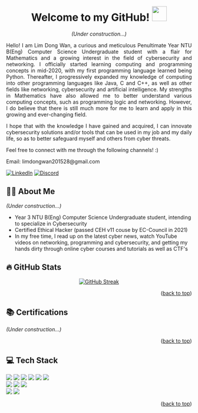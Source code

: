 <a name="readme-top"></a>

<div align="center">
  <h1>Welcome to my GitHub! <img src="https://media.giphy.com/media/hvRJCLFzcasrR4ia7z/giphy.gif" width="40"></h1>
  <p><p>
  <i>(Under construction...)</i>
  <p><p>
</div>
<div align="justify">
  Hello! I am Lim Dong Wan, a curious and meticulous Penultimate Year NTU B(Eng) Computer Science Undergraduate student with a flair for Mathematics and a growing interest in the field of cybersecurity and networking. I officially started learning computing and programming concepts in mid-2020, with my first programming language learned being Python. Thereafter, I progressively expanded my knowledge of computing into other programming languages like Java, C and C++, as well as other fields like networking, cybersecurity and artificial intelligence. My strengths in Mathematics have also allowed me to better understand various computing concepts, such as programming logic and networking. However, I do believe that there is still much more for me to learn and apply in this growing and ever-changing field.
  <p><p>
  I hope that with the knowledge I have gained and acquired, I can innovate cybersecurity solutions and/or tools that can be used in my job and my daily life, so as to better safeguard myself and others from cyber threats.
  <p><p>
  Feel free to connect with me through the following channels! :)
  <p><p>
  Email: limdongwan201528@gmail.com

  [![LinkedIn][linkedin-shield]][linkedin-url]
  [![Discord][discord-shield]][discord-url]
    
</div>

<h2> 👨‍💻 About Me</h2>
<div align="justified">
  <i>(Under construction...)</i>
  <p><p>

- Year 3 NTU B(Eng) Computer Science Undergraduate student, intending to specialize in Cybersecurity
- Certified Ethical Hacker (passed CEH v11 couse by EC-Council in 2021)
- In my free time, I read up on the latest cyber news, watch YouTube videos on networking, programming and cybersecurity, and getting my hands dirty through online cyber courses and tutorials as well as CTF's
</div>
<h2>🔥 GitHub Stats</h2>
<div align="center">
  
  [![GitHub Streak](https://github-readme-streak-stats.herokuapp.com?user=ldw129&theme=hacker&date_format=j%20M%5B%20Y%5D)](https://git.io/streak-stats)

</div>

<p align="right">(<a href="#readme-top">back to top</a>)</p>

<h2> 📚 Certifications</h2>
<div align="justified">
  <i>(Under construction...)</i>
</div>

<p align="right">(<a href="#readme-top">back to top</a>)</p>

<h2>💻 Tech Stack</h2>
<div align="left">
  <img src="https://img.shields.io/badge/typescript-%23007ACC.svg?style=for-the-badge&logo=typescript&logoColor=white" />
  <img src="https://img.shields.io/badge/javascript-%23323330.svg?style=for-the-badge&logo=javascript&logoColor=%23F7DF1E" />
  <img src="https://img.shields.io/badge/python-3670A0?style=for-the-badge&logo=python&logoColor=ffdd54" />
  <img src="https://img.shields.io/badge/java-%23ED8B00.svg?style=for-the-badge&logo=openjdk&logoColor=white" />
  <img src="https://img.shields.io/badge/c-%2300599C.svg?style=for-the-badge&logo=c&logoColor=white" />
  <img src="https://img.shields.io/badge/c++-%2300599C.svg?style=for-the-badge&logo=c%2B%2B&logoColor=white" />
  <br>
  <img src="https://img.shields.io/badge/react-%2320232a.svg?style=for-the-badge&logo=react&logoColor=%2361DAFB" />
  <img src="https://img.shields.io/badge/react_native-%2320232a.svg?style=for-the-badge&logo=react&logoColor=%2361DAFB" />
  <img src="https://img.shields.io/badge/expo-1C1E24?style=for-the-badge&logo=expo&logoColor=#D04A37" />
  <br>
  <img src="https://img.shields.io/badge/yarn-%232C8EBB.svg?style=for-the-badge&logo=yarn&logoColor=white" />
  <img src="https://img.shields.io/badge/npm-555?style=for-the-badge&logo=npm&logoColor=red&labelColor=555&color=555" />
<p><p>
</div>
<!--
<div align="center">
<picture>
  <source
    srcset="https://github-readme-stats.vercel.app/api/top-langs/?username=ldw129&hide=Jupyter%20Notebook%2chtml&layout=compact&theme=dark#gh-dark-mode-only"
    media="(prefers-color-scheme: dark)"
  />
  <source
    srcset="https://github-readme-stats.vercel.app/api/top-langs/?username=ldw129&hide=Jupyter%20Notebook%2chtml&layout=compact&theme=default#gh-light-mode-only"
    media="(prefers-color-scheme: light), (prefers-color-scheme: no-preference)"
  />
  <img />
  </picture>
</div>
-->

<p align="right">(<a href="#readme-top">back to top</a>)</p>

<!-- MARKDOWN LINKS & IMAGES -->
<!-- https://www.markdownguide.org/basic-syntax/#reference-style-links -->
[linkedin-shield]: https://img.shields.io/badge/LinkedIn-blue?style=for-the-badge&logo=linkedin&logoColor=white
[linkedin-url]: https://www.linkedin.com/in/lim-dong-wan-706605218/
[discord-shield]: https://img.shields.io/badge/Discord-8A2BE2?style=for-the-badge&logo=discord&logoColor=white
[discord-url]: https://discord.com/channels/1070705880041000960/1070705880041000963
[React.js]: https://img.shields.io/badge/React-20232A?style=for-the-badge&logo=react&logoColor=61DAFB
[React-url]: https://reactjs.org/
